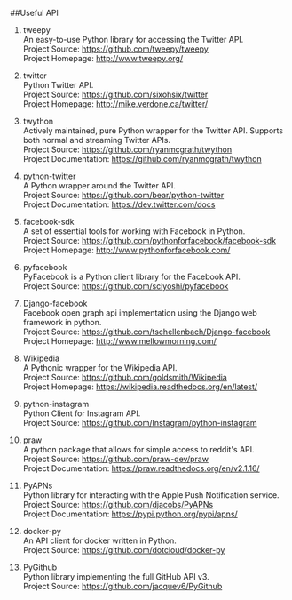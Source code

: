 ##Useful API

1. tweepy  
An easy-to-use Python library for accessing the Twitter API.  
Project Source: https://github.com/tweepy/tweepy  
Project Homepage: http://www.tweepy.org/

1. twitter  
Python Twitter API.   
Project Source: https://github.com/sixohsix/twitter  
Project Homepage: http://mike.verdone.ca/twitter/  

1. twython  
Actively maintained, pure Python wrapper for the Twitter API. Supports both normal and streaming Twitter APIs.  
Project Source: https://github.com/ryanmcgrath/twython  
Project Documentation: https://github.com/ryanmcgrath/twython  

1. python-twitter   
A Python wrapper around the Twitter API.    
Project Source: https://github.com/bear/python-twitter    
Project Documentation: https://dev.twitter.com/docs
 
1. facebook-sdk  
A set of essential tools for working with Facebook in Python.  
Project Source: https://github.com/pythonforfacebook/facebook-sdk  
Project Homepage: http://www.pythonforfacebook.com/  

1. pyfacebook  
PyFacebook is a Python client library for the Facebook API.  
Project Source: https://github.com/sciyoshi/pyfacebook  

1. Django-facebook  
Facebook open graph api implementation using the Django web framework in python.  
Project Source: https://github.com/tschellenbach/Django-facebook  
Project Homepage: http://www.mellowmorning.com/ 

1. Wikipedia  
A Pythonic wrapper for the Wikipedia API.  
Project Source: https://github.com/goldsmith/Wikipedia  
Project Homepage: https://wikipedia.readthedocs.org/en/latest/ 

1. python-instagram   
Python Client for Instagram API.   
Project Source: https://github.com/Instagram/python-instagram 

1. praw   
A python package that allows for simple access to reddit's API.  
Project Source: https://github.com/praw-dev/praw   
Project Documentation: https://praw.readthedocs.org/en/v2.1.16/  

1. PyAPNs   
Python library for interacting with the Apple Push Notification service.    
Project Source: https://github.com/djacobs/PyAPNs   
Project Documentation: https://pypi.python.org/pypi/apns/   

1. docker-py   
An API client for docker written in Python.   
Project Source: https://github.com/dotcloud/docker-py

1. PyGithub   
Python library implementing the full GitHub API v3.   
Project Source: https://github.com/jacquev6/PyGithub  
   